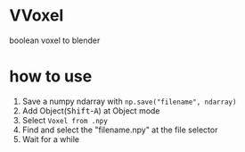 # VVoxel
boolean voxel to blender

# how to use
1. Save a numpy ndarray with `np.save("filename", ndarray)`
2. Add Object(<kbd>Shift</kbd>-<kbd>A</kbd>) at Object mode
3. Select `Voxel from .npy`
4. Find and select the "filename.npy" at the file selector
5. Wait for a while
